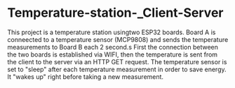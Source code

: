 # Temperature-station-_Client-Server
This project is a temperature station usingtwo ESP32 boards. Board A is conneected to a temperature sensor (MCP9808) and sends the temperature measurements to Board B each 2 second.s
First the connection between the two boards is established via WIFI, then the temperature is sent from the client to the server via an HTTP GET request. 
The temperature sensor is set to "sleep" after each temperature measurement in order to save energy. It "wakes up" right before taking a new measurement.
